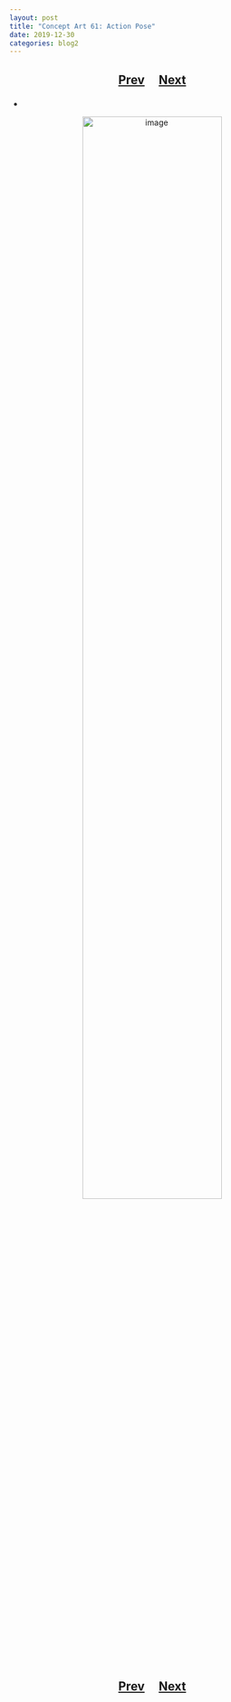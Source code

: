 ```yaml
---
layout: post
title: "Concept Art 61: Action Pose"
date: 2019-12-30
categories: blog2
---
```


<h2>
  <p style="text-align:center;">
    <a href="/wingsofthechorus/archive/2019/12/27/conceptart60">Prev</a>
    &nbsp;&nbsp;&nbsp;
    <a href="/wingsofthechorus/archive/2020/01/01/conceptart62">Next</a>
  </p>
</h2>

-

<p style="text-align:center;">
  <img src="/wingsofthechorus/images/conceptart/ca61.png" width="70%" alt="image"/>
</p>

<h2>
  <p style="text-align:center;">
    <a href="/wingsofthechorus/archive/2019/12/27/conceptart60">Prev</a>
    &nbsp;&nbsp;&nbsp;
    <a href="/wingsofthechorus/archive/2020/01/01/conceptart62">Next</a>
  </p>
</h2>
